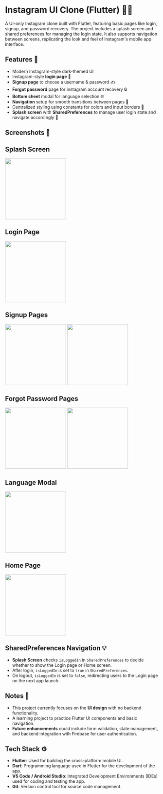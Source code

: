 # Instagram UI Clone (Flutter) 📱✨

A UI-only Instagram clone built with Flutter, featuring basic pages like login, signup, and password recovery. The project includes a splash screen and shared preferences for managing the login state. It also supports navigation between screens, replicating the look and feel of Instagram's mobile app interface.

## Features 🚀
- Modern Instagram-style dark-themed UI
- Instagram-style **login page** 🔑 
- **Signup page** to choose a username & password ✍️
- **Forgot password** page for instagram account recovery 🔒
- **Bottom sheet** modal for language selection 🌐
- **Navigation** setup for smooth transitions between pages 🔄
- Centralized styling using constants for colors and input borders 🎨
- **Splash screen** with **SharedPreferences** to manage user login state and navigate accordingly 🔐

## Screenshots 📸

<h2>Splash Screen</h2>
<p>
  <img src="assets/splashScreen.png" width="200" height="auto" />
</p>

<h2>Login Page</h2>
<p>
  <img src="assets/loginPage.png" width="200" height="auto" />
</p>

<h2>Signup Pages</h2>
<p>
  <img src="assets/signupPage1.png" width="200" height="auto" />
  <img src="assets/signupPage2.png" width="200" height="auto" />
</p>

<h2>Forgot Password Pages</h2>
<p>
  <img src="assets/forgotPage1.png" width="200" height="auto" />
  <img src="assets/forgotPage2.png" width="200" height="auto" />
</p>

<h2>Language Modal</h2>
<p>
  <img src="assets/languageModal.png" width="200" height="auto" />
</p>

<h2>Home Page</h2>
<p>
  <img src="assets/homePage.png" width="200" height="auto" />
</p>

## SharedPreferences Navigation 💡
- **Splash Screen** checks `isLoggedIn` in `SharedPreferences` to decide whether to show the Login page or Home screen.
- After login, `isLoggedIn` is set to `true` in `SharedPreferences`.
- On logout, `isLoggedIn` is set to `false`, redirecting users to the Login page on the next app launch.

## Notes 📝

- This project currently focuses on the **UI design** with no backend functionality.
- A learning project to practice Flutter UI components and basic navigation.
- **Future enhancements** could include form validation, state management, and backend integration with Firebase for user authentication.

## Tech Stack ⚙️

- **Flutter**: Used for building the cross-platform mobile UI.
- **Dart**: Programming language used in Flutter for the development of the app.
- **VS Code / Android Studio**: Integrated Development Environments (IDEs) used for coding and testing the app.
- **Git**: Version control tool for source code management.

